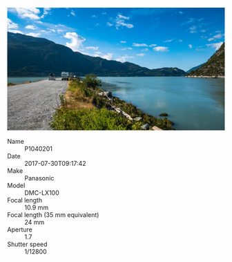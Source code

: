 [![P1040201](/photos/hd/P1040201.jpg)](/photos/full/P1040201.jpg?raw=true)

<dl>
  <dt>Name</dt>
  <dd>P1040201</dd>
  <dt>Date</dt>
  <dd>2017-07-30T09:17:42</dd>
  <dt>Make</dt>
  <dd>Panasonic</dd>
  <dt>Model</dt>
  <dd>DMC-LX100</dd>
  <dt>Focal length</dt>
  <dd>10.9 mm</dd>
  <dt>Focal length (35 mm equivalent)</dt>
  <dd>24 mm</dd>
  <dt>Aperture</dt>
  <dd>1.7</dd>
  <dt>Shutter speed</dt>
  <dd>1/12800</dd>
</dl>
